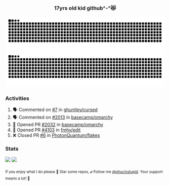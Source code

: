 <h3 align="center">17yrs old kid github^-^😻</h3>

![GitHub Contribution Grid Snake (Dark)](https://raw.githubusercontent.com/phucisstupid/phucisstupid/output/catppuccin-mocha.svg#gh-dark-mode-only)
![GitHub Contribution Grid Snake (Light)](https://raw.githubusercontent.com/phucisstupid/phucisstupid/output/github-contribution-grid-snake.svg#gh-light-mode-only)

### Activities

<!--START_SECTION:activity-->
1. 🗣 Commented on [#7](https://github.com/ghuntley/cursed/pull/7#issuecomment-3347723325) in [ghuntley/cursed](https://github.com/ghuntley/cursed)
2. 🗣 Commented on [#2013](https://github.com/basecamp/omarchy/pull/2013#issuecomment-3343014991) in [basecamp/omarchy](https://github.com/basecamp/omarchy)
3. 💪 Opened PR [#2032](https://github.com/basecamp/omarchy/pull/2032) in [basecamp/omarchy](https://github.com/basecamp/omarchy)
4. 💪 Opened PR [#4103](https://github.com/fmhy/edit/pull/4103) in [fmhy/edit](https://github.com/fmhy/edit)
5. ❌ Closed PR [#6](https://github.com/PhotonQuantum/flakes/pull/6) in [PhotonQuantum/flakes](https://github.com/PhotonQuantum/flakes)
<!--END_SECTION:activity-->

### Stats

<div>
  <img width=400 src="https://github-readme-stats.vercel.app/api?username=phucisstupid&show_icons=true&theme=catppuccin_mocha"/>
  <img width=400 src="https://github-readme-stats.vercel.app/api/top-langs?username=phucisstupid&layout=compact&theme=catppuccin_mocha&card_width=395"/>
</div>

<sub>If you enjoy what I do please 🌟 Star some repos, 💕 Follow me [@phucisstupid](https://github.com/phucisstupid). Your support means a lot! 🥰
